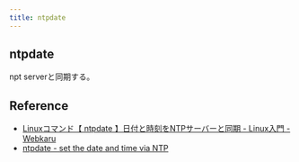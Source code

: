 ```yaml
---
title: ntpdate
---
```


## ntpdate
npt serverと同期する。

## Reference
* [Linuxコマンド【 ntpdate 】日付と時刻をNTPサーバーと同期 - Linux入門 - Webkaru](https://webkaru.net/linux/ntpdate-command/)
* [ntpdate - set the date and time via NTP](http://doc.ntp.org/4.1.1/ntpdate.htm)
